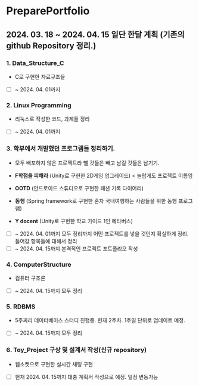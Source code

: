 # PreparePortfolio

## 2024. 03. 18 ~ 2024. 04. 15 일단 한달 계획 (**기존의 github Repository 정리.**)

### 1. Data_Structure_C

- C로 구현한 자료구조들
- [ ]  ~ 2024. 04. 01까지

### 2. Linux Programming

- 리눅스로 작성한 코드, 과제들 정리
- [ ]  ~ 2024. 04. 01까지

### 3. 학부에서 개발했던 프로그램들 정리하기.

- 모두 배포하지 않은 프로젝트라 뺄 것들은 빼고 남길 것들은 남기기.

- **F학점을 피해라** (Unity로 구현한 2D게임 업그레이드) < 놀랍게도 프로젝트 이름임
- **OOTD** (안드로이드 스튜디오로 구현한 패션 기록 다이어리)
- **동행** (Spring framework로 구현한 혼자 국내여행하는 사람들을 위한 동행 프로그램)
- **Y docent** (Unity로 구현한 학교 가이드 1인 메타버스)
- [ ]  ~ 2024. 04. 01까지 모두 정리까지 어떤 프로젝트를 넣을 것인지 확실하게 정리. 들어갈 항목들에 대해서 정리
- [ ]  ~ 2024. 04. 15까지 본격적인 프로젝트 포트폴리오 작성

### 4. ComputerStructure

- 컴퓨터 구조론
- [ ]  ~ 2024. 04. 15까지 모두 정리

### 5. RDBMS

- 5주짜리 데이터베이스 스터디 진행중. 현재 2주차. 1주일 단위로 업데이트 예정.
- [ ]  ~ 2024. 04. 15까지 모두 정리

### 6. Toy_Project 구상 및 설계서 작성(신규 repository)

- 웹소켓으로 구현한 실시간 채팅 구현
- [ ]  현재 2024. 04. 15까지 대충 계획서 작성으로 예정. 일정 변동가능